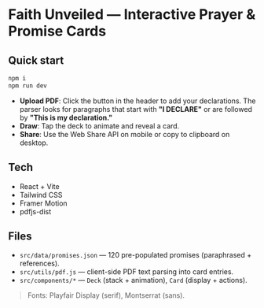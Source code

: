 
# Faith Unveiled — Interactive Prayer & Promise Cards

## Quick start
```bash
npm i
npm run dev
```

- **Upload PDF**: Click the button in the header to add your declarations. The parser looks for paragraphs that start with **"I DECLARE"** or are followed by **"This is my declaration."**
- **Draw**: Tap the deck to animate and reveal a card.
- **Share**: Use the Web Share API on mobile or copy to clipboard on desktop.

## Tech
- React + Vite
- Tailwind CSS
- Framer Motion
- pdfjs-dist

## Files
- `src/data/promises.json` — 120 pre-populated promises (paraphrased + references).
- `src/utils/pdf.js` — client-side PDF text parsing into card entries.
- `src/components/*` — `Deck` (stack + animation), `Card` (display + actions).

> Fonts: Playfair Display (serif), Montserrat (sans).
